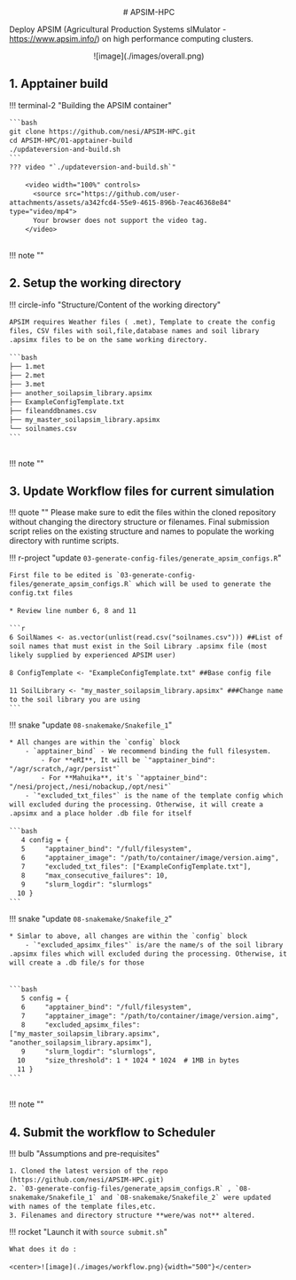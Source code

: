 <center>
# APSIM-HPC
</center>

Deploy APSIM (Agricultural Production Systems sIMulator - https://www.apsim.info/) on high performance computing clusters.

<center>
![image](./images/overall.png)
</center>

## 1. Apptainer build


!!! terminal-2 "Building the APSIM container"

    ```bash
    git clone https://github.com/nesi/APSIM-HPC.git
    cd APSIM-HPC/01-apptainer-build
    ./updateversion-and-build.sh
    ```
    ??? video "`./updateversion-and-build.sh`"

        <video width="100%" controls>
          <source src="https://github.com/user-attachments/assets/a342fcd4-55e9-4615-896b-7eac46368e84" type="video/mp4">
          Your browser does not support the video tag.
        </video>


<br>
!!! note ""

## 2. Setup the working directory 


!!! circle-info "Structure/Content of the working directory"

    APSIM requires Weather files ( .met), Template to create the config files, CSV files with soil,file,database names and soil library .apsimx files to be on the same working directory.

    ```bash
    ├── 1.met
    ├── 2.met
    ├── 3.met
    ├── another_soilapsim_library.apsimx
    ├── ExampleConfigTemplate.txt
    ├── fileanddbnames.csv
    ├── my_master_soilapsim_library.apsimx
    └── soilnames.csv
    ```
<br>
!!! note ""

## 3. Update Workflow files for current simulation

!!! quote ""
    Please make sure to edit the files within the cloned repository without changing the directory structure or filenames. Final submission script relies on the existing structure and names to populate the working directory with runtime scripts.

!!! r-project "update `03-generate-config-files/generate_apsim_configs.R`"

    First file to be edited is `03-generate-config-files/generate_apsim_configs.R` which will be used to generate the config.txt files

    * Review line number 6, 8 and 11 

    ```r
    6 SoilNames <- as.vector(unlist(read.csv("soilnames.csv"))) ##List of soil names that must exist in the Soil Library .apsimx file (most likely supplied by experienced APSIM user)

    8 ConfigTemplate <- "ExampleConfigTemplate.txt" ##Base config file

    11 SoilLibrary <- "my_master_soilapsim_library.apsimx" ###Change name to the soil library you are using
    ```


!!! snake "update `08-snakemake/Snakefile_1`"

    * All changes are within the `config` block
        - `apptainer_bind` - We recommend binding the full filesystem. 
            - For **eRI**, It will be `"apptainer_bind": "/agr/scratch,/agr/persist"`
            - For **Mahuika**, it's `"apptainer_bind": "/nesi/project,/nesi/nobackup,/opt/nesi"`
        - `"excluded_txt_files"` is the name of the template config which will excluded during the processing. Otherwise, it will create a .apsimx and a place holder .db file for itself

    ```bash
       4 config = {
       5     "apptainer_bind": "/full/filesystem",
       6     "apptainer_image": "/path/to/container/image/version.aimg",
       7     "excluded_txt_files": ["ExampleConfigTemplate.txt"],
       8     "max_consecutive_failures": 10,
       9     "slurm_logdir": "slurmlogs"
      10 }
    ```
!!! snake "update `08-snakemake/Snakefile_2`"

    * Simlar to above, all changes are within the `config` block
        - `"excluded_apsimx_files"` is/are the name/s of the soil library .apsimx files which will excluded during the processing. Otherwise, it will create a .db file/s for those


    ```bash
       5 config = {
       6     "apptainer_bind": "/full/filesystem",
       7     "apptainer_image": "/path/to/container/image/version.aimg",
       8     "excluded_apsimx_files": ["my_master_soilapsim_library.apsimx", "another_soilapsim_library.apsimx"],
       9     "slurm_logdir": "slurmlogs",
      10     "size_threshold": 1 * 1024 * 1024  # 1MB in bytes
      11 }
    ```
<br>
!!! note ""

## 4. Submit the workflow to Scheduler

!!! bulb "Assumptions and pre-requisites"

    1. Cloned the latest version of the repo (https://github.com/nesi/APSIM-HPC.git)
    2. `03-generate-config-files/generate_apsim_configs.R` , `08-snakemake/Snakefile_1` and `08-snakemake/Snakefile_2` were updated with names of the template files,etc. 
    3. Filenames and directory structure **were/was not** altered. 

    
!!! rocket "Launch it with `source submit.sh`"

    What does it do : 
    
    <center>![image](./images/workflow.png){width="500"}</center>